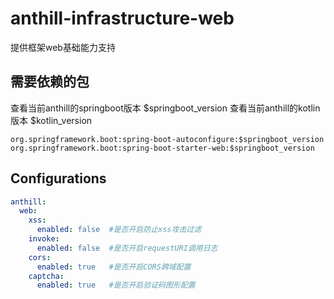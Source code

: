 # anthill-infrastructure-web

提供框架web基础能力支持

## 需要依赖的包

查看当前anthill的springboot版本 $springboot_version
查看当前anthill的kotlin版本 $kotlin_version

```
org.springframework.boot:spring-boot-autoconfigure:$springboot_version
org.springframework.boot:spring-boot-starter-web:$springboot_version
```

## Configurations

~~~yml
anthill:
  web:
    xss:
      enabled: false  #是否开启防止xss攻击过滤
    invoke:
      enabled: false  #是否开启requestURI调用日志
    cors:
      enabled: true   #是否开启CORS跨域配置
    captcha:
      enabled: true   #是否开启验证码图形配置
~~~

